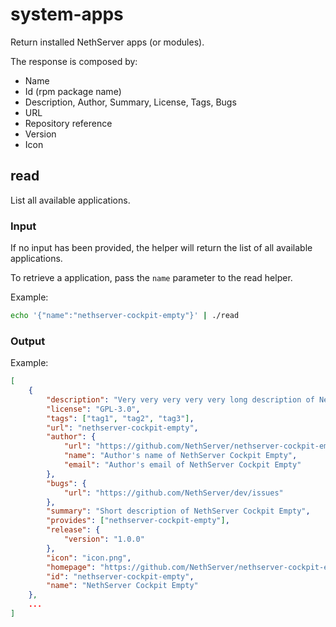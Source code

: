 # system-apps

Return installed NethServer apps (or modules).

The response is composed by:

-   Name
-   Id (rpm package name)
-   Description, Author, Summary, License, Tags, Bugs
-   URL
-   Repository reference
-   Version
-   Icon

## read

List all available applications.

### Input

If no input has been provided, the helper will return the list
of all available applications.

To retrieve a application, pass the `name` parameter to the read helper.

Example:

```bash
echo '{"name":"nethserver-cockpit-empty"}' | ./read
```

### Output

Example:

```json
[
    {
        "description": "Very very very very very long description of NethServer Cockpit Empty",
        "license": "GPL-3.0",
        "tags": ["tag1", "tag2", "tag3"],
        "url": "nethserver-cockpit-empty",
        "author": {
            "url": "https://github.com/NethServer/nethserver-cockpit-empty",
            "name": "Author's name of NethServer Cockpit Empty",
            "email": "Author's email of NethServer Cockpit Empty"
        },
        "bugs": {
            "url": "https://github.com/NethServer/dev/issues"
        },
        "summary": "Short description of NethServer Cockpit Empty",
        "provides": ["nethserver-cockpit-empty"],
        "release": {
            "version": "1.0.0"
        },
        "icon": "icon.png",
        "homepage": "https://github.com/NethServer/nethserver-cockpit-empty",
        "id": "nethserver-cockpit-empty",
        "name": "NethServer Cockpit Empty"
    },
    ...
]
```
